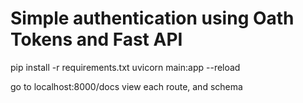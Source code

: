 # Simple authentication using Oath Tokens and Fast API

   pip install -r requirements.txt
   uvicorn main:app --reload
      
go to localhost:8000/docs view each route, and schema
